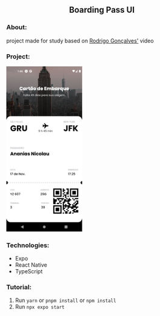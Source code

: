 <article>
  <h1 align='center'>Boarding Pass UI</h1>

  <h3>About:</h3>
  <p>project made for study based on <a href='https://youtu.be/yBnZsWGtaqs?si=9mxN8Ii37qNfXxgj'>Rodrigo Gonçalves'</a> video</p>

  <h3>Project:</h3>
  <img src="./src/assets/BoardingPass-APP.png" width="200px">
  
  <h3>Technologies:</h3>
  <ul>
    <li>Expo</li>
    <li>React Native</li>
    <li>TypeScript</li>
  </ul>

  <h3>Tutorial: </h3>
  <ol>
    <li>
      Run
      <code>yarn</code>
      or
      <code>pnpm install</code>
      or
      <code>npm install</code>
    </li>
     <li>
      Run
      <code>npx expo start</code>
    </li>
  </ol>
</article>
